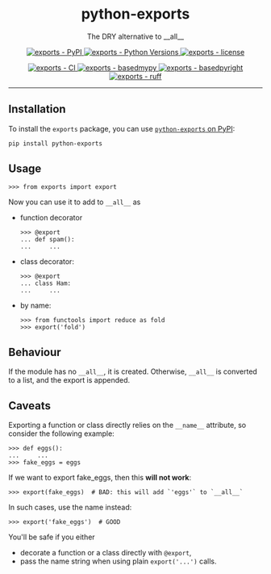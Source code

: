 <h1 align="center">python-exports</h1>

<p align="center">
    The DRY alternative to </code>__all__</code>
</p>

<p align="center">
    <a href="https://pypi.org/project/python-exports/">
        <img
            alt="exports - PyPI"
            src="https://img.shields.io/pypi/v/python-exports?style=flat"
        />
    </a>
    <a href="https://github.com/jorenham/exports">
        <img
            alt="exports - Python Versions"
            src="https://img.shields.io/pypi/pyversions/python-exports?style=flat"
        />
    </a>
    <a href="https://github.com/jorenham/exports">
        <img
            alt="exports - license"
            src="https://img.shields.io/github/license/jorenham/exports?style=flat"
        />
    </a>
</p>
<p align="center">
    <a href="https://github.com/jorenham/exports/actions?query=workflow%3ACI">
        <img
            alt="exports - CI"
            src="https://github.com/jorenham/exports/workflows/CI/badge.svg"
        />
    </a>
    <a href="https://github.com/KotlinIsland/basedmypy">
        <img
            alt="exports - basedmypy"
            src="https://img.shields.io/badge/basedmypy-checked-fd9002"
        />
    </a>
    <a href="https://detachhead.github.io/basedpyright">
        <img
            alt="exports - basedpyright"
            src="https://img.shields.io/badge/basedpyright-checked-42b983"
        />
    </a>
    <a href="https://github.com/astral-sh/ruff">
        <img
            alt="exports - ruff"
            src="https://img.shields.io/endpoint?url=https://raw.githubusercontent.com/astral-sh/ruff/main/assets/badge/v2.json"
        />
    </a>
</p>

-----

## Installation

To install the `exports` package, you can use
[`python-exports` on PyPI](https://pypi.org/project/python-exports/):

```bash
pip install python-exports
```

## Usage

```pycon
>>> from exports import export
```

Now you can use it to add to `__all__` as

- function decorator

    ```pycon
    >>> @export
    ... def spam():
    ...     ...
    ```

- class decorator:

    ```pycon
    >>> @export
    ... class Ham:
    ...     ...
    ```

- by name:

    ```pycon
    >>> from functools import reduce as fold
    >>> export('fold')
    ```

## Behaviour

If the module has no `__all__`, it is created.
Otherwise, `__all__` is converted to a list, and the export is appended.

## Caveats

Exporting a function or class directly relies on the `__name__` attribute,
so consider the following example:

```pycon
>>> def eggs():
...     ...
>>> fake_eggs = eggs
```

If we want to export fake_eggs, then this **will not work**:

```pycon
>>> export(fake_eggs)  # BAD: this will add `'eggs'` to `__all__`
```

In such cases, use the name instead:

```pycon
>>> export('fake_eggs')  # GOOD
```

You'll be safe if you either

- decorate a function or a class directly with `@export`,
- pass the name string when using plain `export('...')` calls.
